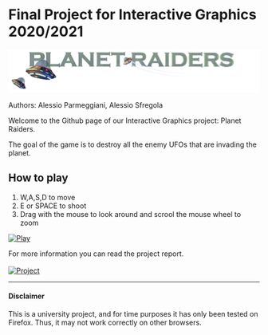 # Final Project for Interactive Graphics 2020/2021

<img src="icons/logo.png" alt="alt text" width="600">

Authors: Alessio Parmeggiani, Alessio Sfregola

Welcome to the Github page of our Interactive Graphics project: Planet Raiders.

The goal of the game is to destroy all the enemy UFOs that are invading the planet.

## How to play

1. W,A,S,D to move 
2. E or SPACE to shoot
3. Drag with the mouse to look around and scrool the mouse wheel to zoom

[![Play]][Play game]

For more information you can read the project report.
<br>
<br>
[![Project]][Project link] 

[Play]: https://img.shields.io/badge/Play-37a779?style=for-the-badge
[Play game]: https://alessio-17.github.io/Visual_Analytics_Spotify/

[Project]: https://img.shields.io/badge/report-d4262f?style=for-the-badge
[Project link]: [https://github.com/Alessio-17/PlanetRaidersGame/blob/main/report.pdf]

---


#### Disclaimer
This is a university project, and for time purposes it has only been tested on Firefox. Thus, it may not work correctly on other browsers.
